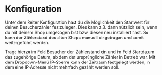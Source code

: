 # Konfiguration 

Unter dem Reiter Konfiguration hast du die Möglichkeit den Startwert für deinen Besucherzähler festzulegen. Dies kann z.B. dann nützlich sein, wenn du mit deinem Shop umgezogen bist bzw. diesen neu installiert hast. So kann der Zählerstand des alten Shops manuell eingetragen und somit weitergeführt werden.

Trage hierzu im Feld Besucher den Zählerstand ein und im Feld Startdatum das zugehörige Datum, ab dem der ursprüngliche Zähler in Betrieb war. Mit dem Dropdown-Menü IP-Sperre kann der Zeitraum festgelegt werden, in dem eine IP-Adresse nicht mehrfach gezählt werden soll.



